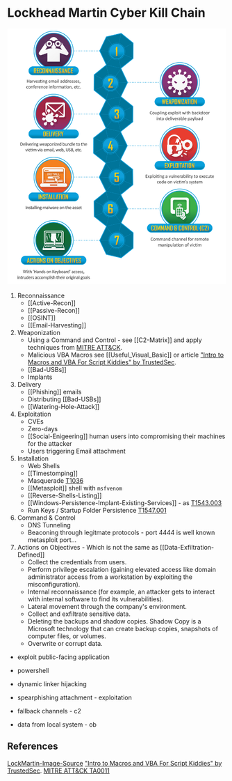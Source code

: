 # Lockhead Martin Cyber Kill Chain

![lhmck](Images/THE-CYBER-KILL-CHAIN-body.png.pc-adaptive.1920.medium.png)

1. Reconnaissance
	 - [[Active-Recon]] 
	 - [[Passive-Recon]]
	 - [[OSINT]] 
	 - [[Email-Harvesting]]
2.  Weaponization
	- Using a Command and Control - see [[C2-Matrix]] and apply techniques from [MITRE ATT&CK](https://attack.mitre.org/tactics/TA0011/).
	- Malicious VBA Macros see  [[Useful_Visual_Basic]] or article ["Intro to Macros and VBA For Script Kiddies" by TrustedSec](https://www.trustedsec.com/blog/intro-to-macros-and-vba-for-script-kiddies/).
	- [[Bad-USBs]]
	- Implants
3. Delivery 
	 - [[Phishing]] emails
	 - Distributing [[Bad-USBs]]
	 - [[Watering-Hole-Attack]] 
4. Exploitation
	- CVEs
	- Zero-days 
	- [[Social-Enigeering]] human users into compromising their machines for the attacker
	- Users triggering Email attachment
5.  Installation
	- Web Shells
	- [[Timestomping]]
	- Masquerade [T1036](https://attack.mitre.org/techniques/T1036/)
	- [[Metasploit]] shell with `msfvenom`
	- [[Reverse-Shells-Listing]]
	- [[Windows-Persistence-Implant-Existing-Services]] - as [T1543.003](https://attack.mitre.org/techniques/T1543/003/)
	- Run Keys / Startup Folder Persistence [T1547.001](https://attack.mitre.org/techniques/T1547/001/)
6. Command & Control 
	- DNS Tunneling 
	- Beaconing through legitmate protocols - port 4444 is well known metasploit port...
7. Actions on Objectives - Which is not the same as [[Data-Exfiltration-Defined]]
	-   Collect the credentials from users.
	-   Perform privilege escalation (gaining elevated access like domain administrator access from a workstation by exploiting the misconfiguration).
	-   Internal reconnaissance (for example, an attacker gets to interact with internal software to find its vulnerabilities).
	-   Lateral movement through the company's environment.
	-   Collect and exfiltrate sensitive data.
	-   Deleting the backups and shadow copies. Shadow Copy is a Microsoft technology that can create backup copies, snapshots of computer files, or volumes. 
	-   Overwrite or corrupt data.

-   exploit public-facing application

-   powershell
-   dynamic linker hijacking
-   spearphishing attachment - exploitation

-   fallback channels - c2
-   data from local system - ob

## References 
[LockMartin-Image-Source](https://www.lockheedmartin.com/en-us/capabilities/cyber/cyber-kill-chain.html)
["Intro to Macros and VBA For Script Kiddies" by TrustedSec](https://www.trustedsec.com/blog/intro-to-macros-and-vba-for-script-kiddies/).
[MITRE ATT&CK TA0011](https://attack.mitre.org/tactics/TA0011/)